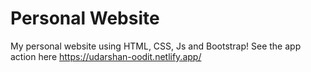 # Personal Website

My personal website using HTML, CSS, Js and Bootstrap! See the app action here https://udarshan-oodit.netlify.app/